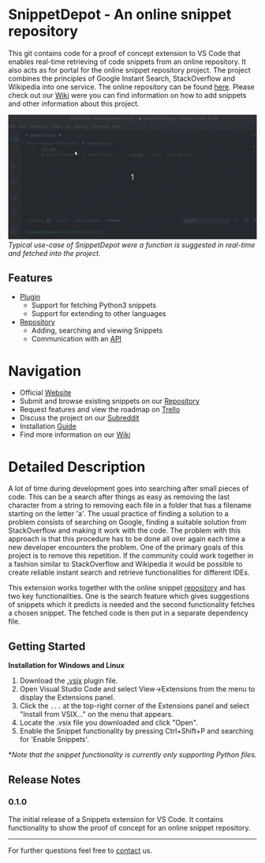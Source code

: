 # SnippetDepot - An online snippet repository 

This git contains code for a proof of concept extension to VS Code that enables real-time retrieving of code snippets from an online repository. It also acts as for portal for the online snippet repository project. The project combines the principles of Google Instant Search, StackOverflow and Wikipedia into one service. The online repository can be found [here](https://snippetdepot.com/repo/). Please check out our [Wiki](https://github.com/mrconter1/SnippetDepot/wiki) were you can find information on how to add snippets and other information about this project.

![Demo](example.gif)
*Typical use-case of SnippetDepot were a function is suggested in real-time and fetched into the project.*

## Features

* [Plugin](https://github.com/mrconter1/SnippetDepot/wiki/Plugins#existing-plugin)
  * Support for fetching Python3 snippets
  * Support for extending to other languages
* [Repository](https://snippetdepot.com/repo/)
  * Adding, searching and viewing Snippets
  * Communication with an [API](https://github.com/mrconter1/SnippetDepot/wiki/API)

# Navigation

* Official [Website](https://snippetdepot.com/)
* Submit and browse existing snippets on our [Repository](https://snippetdepot.com/repo/)
* Request features and view the roadmap on [Trello](https://trello.com/b/spUrRLGW/snippetdepot)
* Discuss the project on our [Subreddit](https://www.reddit.com/r/SnippetDepot/)
* Installation [Guide](#getting-started)
* Find more information on our [Wiki](https://github.com/mrconter1/SnippetDepot/wiki)

# Detailed Description

A lot of time during development goes into searching after small pieces of code. This can be a search after things as easy as removing the last character from a string to removing each file in a folder that has a filename starting on the letter 'a'. The usual practice of finding a solution to a problem consists of searching on Google, finding a suitable solution from StackOverflow and making it work with the code. The problem with this approach is that this procedure has to be done all over again each time a new developer encounters the problem. One of the primary goals of this project is to remove this repetition. If the community could work together in a fashion similar to StackOverflow and Wikipedia it would be possible to create reliable instant search and retrieve functionalities for different IDEs. 

This extension works together with the online snippet [repository](https://snippetdepot.com/repo/) and has two key functionalities. One is the search feature which gives suggestions of snippets which it predicts is needed and the second functionality fetches a chosen snippet. The fetched code is then put in a separate dependency file.

## Getting Started

**Installation for Windows and Linux**

1. Download the [.vsix](https://github.com/mrconter1/SnippetDepot/raw/master/snippets-0.0.1.vsix) plugin file.
2. Open Visual Studio Code and select View->Extensions from the menu to display the Extensions panel.
3. Click the `...` at the top-right corner of the Extensions panel and select "Install from VSIX..." on the menu that appears.
4. Locate the .vsix file you downloaded and click "Open".
5. Enable the Snippet functionality by pressing Ctrl+Shift+P and searching for 'Enable Snippets'.

**Note that the snippet functionality is currently only supporting Python files.*

## Release Notes

### 0.1.0

The initial release of a Snippets extension for VS Code. It contains functionality to show the proof of concept for an online snippet repository.

***

For further questions feel free to [contact](https://github.com/mrconter1/SnippetDepot/wiki/contact) us.
